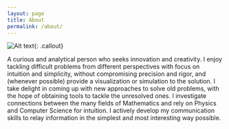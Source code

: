 ```yaml
---
layout: page
title: About
permalink: /about/
---
```


![Alt text](/images/me.jpg){: .callout}

A curious and analytical person who seeks innovation and creativity. I enjoy
tackling difficult problems from different perspectives with focus
on intuition and simplicity, without compromising precision and rigor, and (whenever possible) provide a visualization or simulation to the solution. I  take delight in coming up with new approaches
to solve old problems, with the hope of obtaining tools to tackle the unresolved ones. I investigate connections between the many fields of Mathematics
and rely on Physics and Computer Science for intuition.
I actively develop my communication skills to relay information in the simplest and most interesting way possible.
